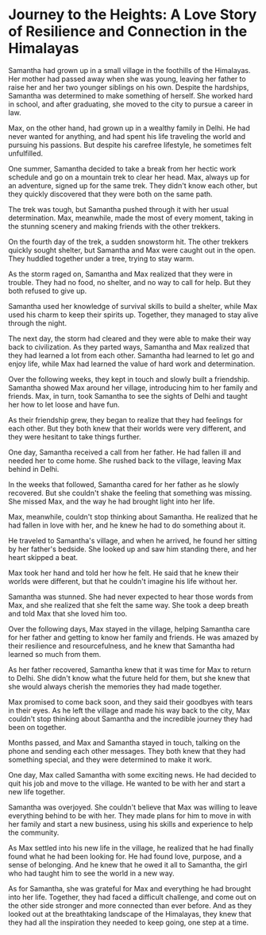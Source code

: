 # Journey to the Heights: A Love Story of Resilience and Connection in the Himalayas

Samantha had grown up in a small village in the foothills of the Himalayas. Her mother had passed away when she was young, leaving her father to raise her and her two younger siblings on his own. Despite the hardships, Samantha was determined to make something of herself. She worked hard in school, and after graduating, she moved to the city to pursue a career in law.

Max, on the other hand, had grown up in a wealthy family in Delhi. He had never wanted for anything, and had spent his life traveling the world and pursuing his passions. But despite his carefree lifestyle, he sometimes felt unfulfilled.

One summer, Samantha decided to take a break from her hectic work schedule and go on a mountain trek to clear her head. Max, always up for an adventure, signed up for the same trek. They didn't know each other, but they quickly discovered that they were both on the same path.

The trek was tough, but Samantha pushed through it with her usual determination. Max, meanwhile, made the most of every moment, taking in the stunning scenery and making friends with the other trekkers.

On the fourth day of the trek, a sudden snowstorm hit. The other trekkers quickly sought shelter, but Samantha and Max were caught out in the open. They huddled together under a tree, trying to stay warm.

As the storm raged on, Samantha and Max realized that they were in trouble. They had no food, no shelter, and no way to call for help. But they both refused to give up.

Samantha used her knowledge of survival skills to build a shelter, while Max used his charm to keep their spirits up. Together, they managed to stay alive through the night.

The next day, the storm had cleared and they were able to make their way back to civilization. As they parted ways, Samantha and Max realized that they had learned a lot from each other. Samantha had learned to let go and enjoy life, while Max had learned the value of hard work and determination.

Over the following weeks, they kept in touch and slowly built a friendship. Samantha showed Max around her village, introducing him to her family and friends. Max, in turn, took Samantha to see the sights of Delhi and taught her how to let loose and have fun.

As their friendship grew, they began to realize that they had feelings for each other. But they both knew that their worlds were very different, and they were hesitant to take things further.

One day, Samantha received a call from her father. He had fallen ill and needed her to come home. She rushed back to the village, leaving Max behind in Delhi.

In the weeks that followed, Samantha cared for her father as he slowly recovered. But she couldn't shake the feeling that something was missing. She missed Max, and the way he had brought light into her life.

Max, meanwhile, couldn't stop thinking about Samantha. He realized that he had fallen in love with her, and he knew he had to do something about it.

He traveled to Samantha's village, and when he arrived, he found her sitting by her father's bedside. She looked up and saw him standing there, and her heart skipped a beat.

Max took her hand and told her how he felt. He said that he knew their worlds were different, but that he couldn't imagine his life without her.

Samantha was stunned. She had never expected to hear those words from Max, and she realized that she felt the same way. She took a deep breath and told Max that she loved him too.

Over the following days, Max stayed in the village, helping Samantha care for her father and getting to know her family and friends. He was amazed by their resilience and resourcefulness, and he knew that Samantha had learned so much from them.

As her father recovered, Samantha knew that it was time for Max to return to Delhi. She didn't know what the future held for them, but she knew that she would always cherish the memories they had made together.

Max promised to come back soon, and they said their goodbyes with tears in their eyes. As he left the village and made his way back to the city, Max couldn't stop thinking about Samantha and the incredible journey they had been on together.

Months passed, and Max and Samantha stayed in touch, talking on the phone and sending each other messages. They both knew that they had something special, and they were determined to make it work.

One day, Max called Samantha with some exciting news. He had decided to quit his job and move to the village. He wanted to be with her and start a new life together.

Samantha was overjoyed. She couldn't believe that Max was willing to leave everything behind to be with her. They made plans for him to move in with her family and start a new business, using his skills and experience to help the community.

As Max settled into his new life in the village, he realized that he had finally found what he had been looking for. He had found love, purpose, and a sense of belonging. And he knew that he owed it all to Samantha, the girl who had taught him to see the world in a new way.

As for Samantha, she was grateful for Max and everything he had brought into her life. Together, they had faced a difficult challenge, and come out on the other side stronger and more connected than ever before. And as they looked out at the breathtaking landscape of the Himalayas, they knew that they had all the inspiration they needed to keep going, one step at a time.
